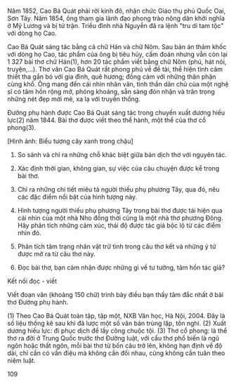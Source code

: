 Năm 1852, Cao Bá Quát phải rời kinh đô, nhận chức Giáo thụ phủ Quốc Oai, Sơn Tây. Năm 1854, ông tham gia lãnh đạo phong trào nông dân khởi nghĩa ở Mỹ Lương và bị tử trận. Triều đình nhà Nguyễn đã ra lệnh "tru di tam tộc" với dòng họ Cao.

Cao Bá Quát sáng tác bằng cả chữ Hán và chữ Nôm. Sau bản án thảm khốc với dòng họ Cao, tác phẩm của ông bị tiêu hủy, cấm đoán nhưng vẫn còn lại 1 327 bài thơ chữ Hán(1), hơn 20 tác phẩm viết bằng chữ Nôm (phú, hát nói, truyện,...). Thơ văn Cao Bá Quát rất phong phú về đề tài, thể hiện tình cảm thiết tha gắn bó với gia đình, quê hương; đồng cảm với những thân phận cùng khổ. Ông mang đến cái nhìn nhân văn, tinh thần dân chủ của một nghệ sĩ có tâm hồn rộng mở, phóng khoáng, sẵn sàng đón nhận và trân trọng những nét đẹp mới mẻ, xa lạ với truyền thống.

Đường phụ hành được Cao Bá Quát sáng tác trong chuyến xuất dương hiếu lực(2) năm 1844. Bài thơ được viết theo thể hành, một thể của thơ cổ phong(3).

[Hình ảnh: Biểu tượng cây xanh trong chậu]

1. So sánh và chỉ ra những chỗ khác biệt giữa bản dịch thơ với nguyên tác.

2. Xác định thời gian, không gian, sự việc của câu chuyện được kể trong bài thơ.

3. Chỉ ra những chi tiết miêu tả người thiếu phụ phương Tây, qua đó, nêu các đặc điểm nổi bật của hình tượng này.

4. Hình tượng người thiếu phụ phương Tây trong bài thơ được tái hiện qua cái nhìn của một nhà Nho đồng thời cũng là một nhà thơ phương Đông. Hãy phân tích những cảm xúc, thái độ được tác giả bộc lộ từ các điểm nhìn đó.

5. Phân tích tâm trạng nhân vật trữ tình trong câu thơ kết và những ý tứ được mở ra từ câu thơ này.

6. Đọc bài thơ, bạn cảm nhận được những gì về tư tưởng, tâm hồn tác giả?

Kết nối đọc - viết

Viết đoạn văn (khoảng 150 chữ) trình bày điều bạn thấy tâm đắc nhất ở bài thơ Đường phụ hành.

(1) Theo Cao Bá Quát toàn tập, tập một, NXB Văn học, Hà Nội, 2004. Đây là số liệu thống kê sau khi đã lược một số văn bản trùng lặp, tồn nghi.
(2) Xuất dương hiếu lực: đi phục dịch để lấy công chuộc tội.
(3) Thơ cổ phong: là thể thơ ra đời ở Trung Quốc trước thơ Đường luật, với cấu thơ phổ biến là ngũ ngôn hoặc thất ngôn, mỗi bài thơ từ bốn câu trở lên, không hạn định về độ dài, chỉ cần có vần điệu mà không cần đối nhau, cũng không cần tuân theo niêm luật.

109